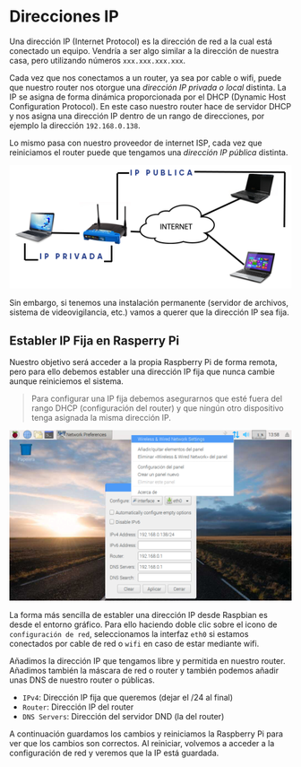# Direcciones IP

Una dirección IP (Internet Protocol) es la dirección de red a la cual está conectado un equipo. Vendría a ser algo similar a la dirección de nuestra casa, pero utilizando números `xxx.xxx.xxx.xxx`. 

Cada vez que nos conectamos a un router, ya sea por cable o wifi, puede que nuestro router nos otorgue una *dirección IP privada o local* distinta. La IP se asigna de forma dinámica proporcionada por el DHCP (Dynamic Host Configuration Protocol). En este caso nuestro router hace de servidor DHCP y nos asigna una dirección IP dentro de un rango de direcciones, por ejemplo la dirección `192.168.0.138`.

Lo mismo pasa con nuestro proveedor de internet ISP, cada vez que reiniciamos el router puede que tengamos una *dirección IP pública* distinta.

![](img/red.png)

Sin embargo, si tenemos una instalación permanente (servidor de archivos, sistema de videovigilancia, etc.) vamos a querer que la dirección IP sea fija.


## Establer IP Fija en Rasperry Pi

Nuestro objetivo será acceder a la propia Raspberry Pi de forma remota, pero para ello debemos establer una dirección IP fija que nunca cambie aunque reiniciemos el sistema.

> Para configurar una IP fija debemos asegurarnos que esté fuera del rango DHCP (configuración del router) y que ningún otro dispositivo tenga asignada la misma dirección IP.

![](img/ip-fija.png)

La forma más sencilla de establer una dirección IP desde Raspbian es desde el entorno gráfico. Para ello haciendo doble clic sobre el icono de `configuración de red`, seleccionamos la interfaz `eth0` si estamos conectados por cable de red o `wifi` en caso de estar mediante wifi.

Añadimos la dirección IP que tengamos libre y permitida en nuestro router. Añadimos también la máscara de red o router y también podemos añadir unas DNS de nuestro router o públicas.

- `IPv4`: Dirección IP fija que queremos (dejar el /24 al final)
- `Router`: Dirección IP del router
- `DNS Servers`: Dirección del servidor DND (la del router)

A continuación guardamos los cambios y reiniciamos la Raspberry Pi para ver que los cambios son correctos. Al reiniciar, volvemos a acceder a la configuración de red y veremos que la IP está guardada.
